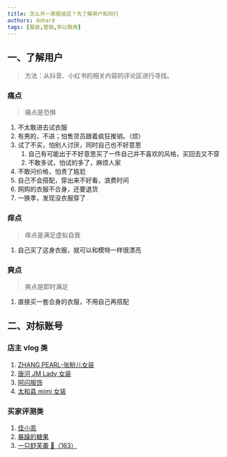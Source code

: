 ```yaml
---
title: 怎么开一家服装店？先了解用户和同行
authors: dohard
tags: [服装,营销,学以致用]
---
```


## 一、了解用户

> 方法：从抖音、小红书的相关内容的评论区进行寻找。

### 痛点

> 痛点是恐惧

1. 不太敢进去试衣服
1. 有男的，不进；怕售货员跟着疯狂推销。（烦）
1. 试了不买，怕别人讨厌，同时自己也不好意思
   1. 自己有可能出于不好意思买了一件自己并不喜欢的风格，买回去又不穿
   2. 不敢多试，怕试的多了，麻烦人家
1. 不敢问价格，怕贵了尴尬
1. 自己不会搭配，穿出来不好看，浪费时间
1. 网购的衣服不合身，还要退货
1. 一换季，发现没衣服穿了

### 痒点

> 痒点是满足虚拟自我

1. 自己买了这身衣服，就可以和模特一样很漂亮

### 爽点

> 爽点是即时满足

1. 直接买一套合身的衣服，不用自己再搭配

## 二、对标账号

### 店主 vlog 类

1. [ZHANG PEARL-张盼儿女装](https://v.douyin.com/i2yt3Fsn/)
2. [唐河 JM Lady 女装](https://v.douyin.com/i2ynXbsh/)
3. [阿闪服饰](https://v.douyin.com/i2yWaFss/)
4. [太和县 mimi 女装](https://www.douyin.com/video/7254175607179824436)

### 买家评测类

1. [佳小乖](https://v.douyin.com/i2DoRmKL)
2. [暴躁的糖果](https://www.douyin.com/note/7366506081754893587)
3. [一只舒芙蕾 🍞（163）](https://v.douyin.com/i2DEkCso)

<!-- 四、理念

1. 不要只盯着自己有什么，而是要看用户需要什么
   我们为用户提供的不要局限在衣服上，而是要
2. 只有清晰的用户画像，才能把用户服务好
   五、运营思路
   收益 = 用户数 x 客单价 x 复购率 ⭐⭐⭐
   六、怎么影响用户
   七、形成 SOP -->

<!-- [创新视频](https://v.douyin.com/i2UdPS2L) -->
